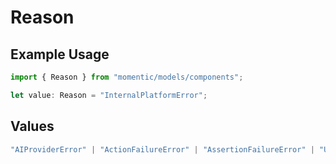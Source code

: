# Reason

## Example Usage

```typescript
import { Reason } from "momentic/models/components";

let value: Reason = "InternalPlatformError";
```

## Values

```typescript
"AIProviderError" | "ActionFailureError" | "AssertionFailureError" | "UserConfigurationError" | "JobTimeoutError" | "InternalWebAgentError" | "InternalPlatformError"
```